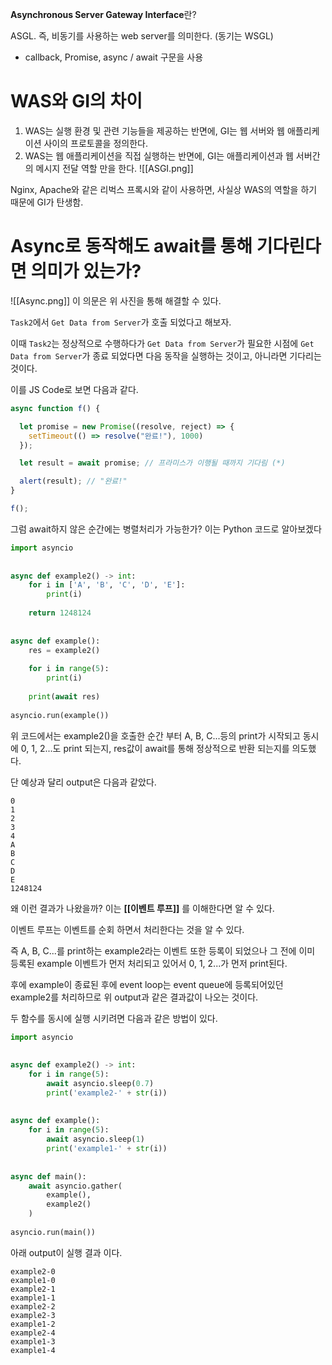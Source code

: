 **Asynchronous Server Gateway Interface**란?

ASGL. 즉, 비동기를 사용하는 web server를 의미한다. (동기는 WSGL)
- callback, Promise, async / await 구문을 사용

# WAS와 GI의 차이
1. WAS는 실행 환경 및 관련 기능들을 제공하는 반면에, GI는 웹 서버와 웹 애플리케이션 사이의 프로토콜을 정의한다.
2. WAS는 웹 애플리케이션을 직접 실행하는 반면에, GI는 애플리케이션과 웹 서버간의 메시지 전달 역할 만을 한다.
![[ASGI.png]]

Nginx, Apache와 같은 리벅스 프록시와 같이 사용하면, 사실상 WAS의 역할을 하기 때문에 GI가 탄생함.


# Async로 동작해도 await를 통해 기다린다면 의미가 있는가?
![[Async.png]]
이 의문은 위 사진을 통해 해결할 수 있다.

`Task2`에서 `Get Data from Server`가 호출 되었다고 해보자.

이때 `Task2`는 정상적으로 수행하다가 `Get Data from Server`가 필요한 시점에
`Get Data from Server`가 종료 되었다면 다음 동작을 실행하는 것이고, 아니라면 기다리는 것이다.

이를 JS Code로 보면 다음과 같다.
```javascript
async function f() {

  let promise = new Promise((resolve, reject) => {
    setTimeout(() => resolve("완료!"), 1000)
  });

  let result = await promise; // 프라미스가 이행될 때까지 기다림 (*)

  alert(result); // "완료!"
}

f();
```

그럼 await하지 않은 순간에는 병렬처리가 가능한가?
이는 Python 코드로 알아보겠다
```python
import asyncio  
  
  
async def example2() -> int:  
    for i in ['A', 'B', 'C', 'D', 'E']:  
        print(i)  
  
    return 1248124  
  
  
async def example():  
    res = example2()  
  
    for i in range(5):  
        print(i)  
  
    print(await res)
  
asyncio.run(example())
```

위 코드에서는 example2()을 호출한 순간 부터 A, B, C...등의 print가 시작되고
동시에 0, 1, 2...도 print 되는지, res값이 await를 통해 정상적으로 반환 되는지를 의도했다.

단 예상과 달리 output은 다음과 같았다.
```console
0
1
2
3
4
A
B
C
D
E
1248124
```

왜 이런 결과가 나왔을까?
이는 **[[이벤트 루프]]** 를 이해한다면 알 수 있다.

이벤트 루프는 이벤트를 순회 하면서 처리한다는 것을 알 수 있다.

즉 A, B, C...를 print하는 example2라는 이벤트 또한 등록이 되었으나 
그 전에 이미 등록된 example 이벤트가 먼저 처리되고 있어서 0, 1, 2...가 먼저 print된다.

후에 example이 종료된 후에 event loop는 event queue에 등록되어있던 example2를 처리하므로
위 output과 같은 결과값이 나오는 것이다.

두 함수를 동시에 실행 시키려면 다음과 같은 방법이 있다.
```python
import asyncio  
  
  
async def example2() -> int:  
    for i in range(5):  
        await asyncio.sleep(0.7)  
        print('example2-' + str(i))  
  
  
async def example():  
    for i in range(5):  
        await asyncio.sleep(1)  
        print('example1-' + str(i))  
  
  
async def main():  
    await asyncio.gather(  
        example(),  
        example2()  
    )  
  
asyncio.run(main())
```

아래 output이 실행 결과 이다.
```
example2-0
example1-0
example2-1
example1-1
example2-2
example2-3
example1-2
example2-4
example1-3
example1-4
```

